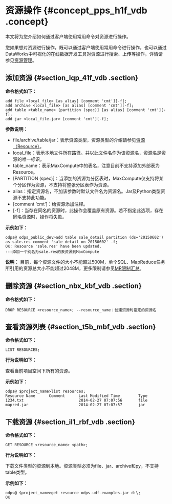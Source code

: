# 资源操作 {#concept_pps_h1f_vdb .concept}

本文将为您介绍如何通过客户端使用常用命令对资源进行操作。

您如果想对资源进行操作，既可以通过客户端使用常用命令进行操作，也可以通过DataWorks中可视化的在线数据开发工具对资源进行搜索、上传等操作，详情请参见[资源管理](https://www.alibabacloud.com/help/doc-detail/56960.html)。

## 添加资源 {#section_lqp_41f_vdb .section}

**命令格式如下：**

```
add file <local_file> [as alias] [comment 'cmt'][-f];
add archive <local_file> [as alias] [comment 'cmt'][-f];
add table <table_name> [partition (spec)] [as alias] [comment 'cmt'][-f];
add jar <local_file.jar> [comment 'cmt'][-f];
```

**参数说明：**

-   file/archive/table/jar：表示资源类型，资源类型的介绍请参见[资源（Resource）](../../../../intl.zh-CN/产品简介/基本概念/资源.md)。
-   local\_file：表示本地文件所在路径。并以此文件名作为该资源名，资源名是资源的唯一标识。
-   table\_name：表示MaxCompute中的表名，注意目前不支持添加外部表为Resource。
-   \[PARTITION \(spec\)\]：当添加的资源为分区表时，MaxCompute仅支持将某个分区作为资源，不支持将整张分区表作为资源。
-   alias：指定资源名，不加该参数时默认文件名为资源名。Jar及Python类型资源不支持此功能。
-   \[comment ‘cmt’\]：给资源添加注释。
-   \[-f\]：当存在同名的资源时，此操作会覆盖原有资源。若不指定此选项，存在同名资源时，操作将失败。

**示例如下：**

```
odps@ odps_public_dev>add table sale_detail partition (ds='20150602') as sale.res comment 'sale detail on 20150602' -f;
OK: Resource 'sale.res' have been updated.
---添加一个别名为sale.res的表资源到MaxCompute
```

**说明：** 目前，每个资源文件的大小不能超过500M，单个SQL、MapReduce任务所引用的资源总大小不能超过2048M，更多限制请参见[MR限制汇总](intl.zh-CN/用户指南/MapReduce/MR限制项汇总.md)。

## 删除资源 {#section_nbx_kbf_vdb .section}

**命令格式如下：**

```
DROP RESOURCE <resource_name>; --resource_name：创建资源时指定的资源名
```

## 查看资源列表 {#section_t5b_mbf_vdb .section}

**命令格式如下：**

```
LIST RESOURCES;
```

**行为说明如下：**

查看当前项目空间下所有的资源。

**示例如下：**

```
odps@ $project_name>list resources;
Resource Name      Comment      Last Modified Time        Type
1234.txt                        2014-02-27 07:07:56       file
mapred.jar                      2014-02-27 07:07:57       jar
```

## 下载资源 {#section_il1_rbf_vdb .section}

**命令格式如下：**

```
GET RESOURCE <resource_name> <path>;
```

**行为说明如下：**

下载文件类型的资源到本地。资源类型必须为file、jar、archive和py，不支持table类型。

**示例如下：**

```
odps@ $project_name>get resource odps-udf-examples.jar d:\;
OK
```

